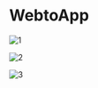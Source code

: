 # WebtoApp
![1](https://github.com/user-attachments/assets/596392b5-d652-4a2d-9632-a4f1e0df85f2)

![2](https://github.com/user-attachments/assets/1f9263df-6037-432a-b493-0a1992b13365)

![3](https://github.com/user-attachments/assets/aea0b538-7826-4094-b827-881c4f04f48e)
